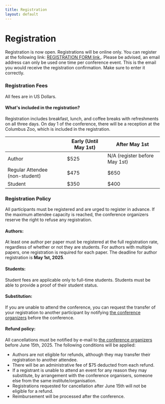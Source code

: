 ```yaml
---
title: Registration
layout: default
---
```


# Registration

Registration is now open. Registrations will be online only. You can register at the following link: [REGISTRATION FORM link.](https://osu.az1.qualtrics.com/jfe/form/SV_9GjSQKpbNmJvdH0). Please be advised, an email address can only be used one time per conference event. This is the email you would receive the registration confirmation. Make sure to enter it correctly. 

### Registration Fees

All fees are in US Dollars. 

<h4>What's included in the registration?</h4> 
Registration includes breakfast, lunch, and coffee breaks with refreshments on all three days. On day 1 of the conference, there will be a reception at the Columbus Zoo, which is included in the registration. <br>


|                  | Early (Until May 1st) | After May 1st  |
|------------------|----------------|------------------|
| Author    | $525       | N/A (register before May 1st)        |
| Regular Attendee (non-student)    | $475       | $650        |
| Student     | $350        | $400          |


### Registration Policy

All participants must be registered and are urged to register in advance. If the maximum attendee capacity is reached, the conference organizers reserve the right to refuse any registration.

#### Authors:
At least one author per paper must be registered at the full registration rate, regardless of whether or not they are students. For authors with multiple papers, one registration is required for each paper. The deadline for author registration is **May 1st, 2025**.

#### Students:
Student fees are applicable only to full-time students. Students must be able to provide a proof of their student status.

#### Substitution:
If you are unable to attend the conference, you can request the transfer of your registration to another participant by notifying [the conference organizers](mailto:byna.1@osu.edu,akougkas@iit.edu) before the conference.  

#### Refund policy:
All cancellations must be notified by e-mail to [the conference organizers](mailto:byna.1@osu.edu,akougkas@iit.edu) before June 15th, 2025. The following conditions will be applied:

* Authors are not eligible for refunds, although they may transfer their registration to another attendee.
* There will be an administrative fee of $75 deducted from each refund.  
* If a registrant is unable to attend an event for any reason they may substitute, by arrangement with the conference organisers, someone else from the same institute/organisation.
* Registrations requested for cancellation after June 15th will not be eligible for a refund.
* Reimbursement will be processed after the conference.
 
